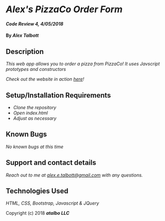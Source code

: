 # _Alex's PizzaCo Order Form_

#### _Code Review 4, 4/05/2018_

#### By _**Alex Talbott**_

## Description

_This web app allows you to order a pizza from PizzaCo! It uses Javscript prototypes and constructors_


 _Check out the website in action [here](https://alexetalbott.github.io/pizzaco/)!_


## Setup/Installation Requirements

* _Clone the repository_
* _Open index.html_
* _Adjust as necessary_


## Known Bugs

_No known bugs at this time_

## Support and contact details

_Reach out to me at alex.e.talbott@gmail.com with any questions._

## Technologies Used

_HTML, CSS, Bootstrap, Javascript & JQuery_

Copyright (c) 2018 **_atalbo LLC_**
